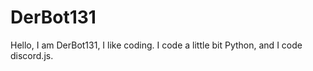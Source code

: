 # DerBot131
Hello, I am DerBot131, I like coding. I code a little bit Python, and I code discord.js.
